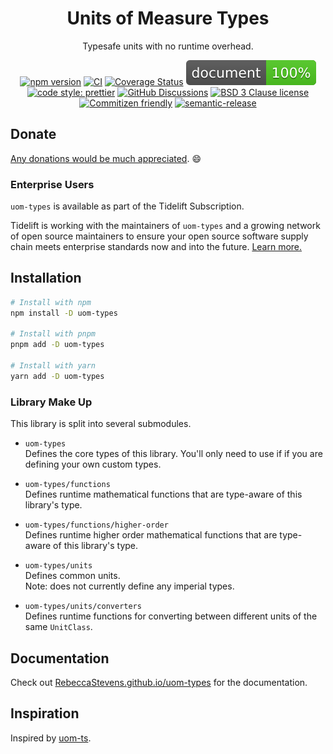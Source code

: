 <div align="center">

# Units of Measure Types

Typesafe units with no runtime overhead.

[![npm version](https://img.shields.io/npm/v/uom-types.svg)](https://www.npmjs.com/package/uom-types)
[![CI](https://github.com/RebeccaStevens/uom-types/actions/workflows/release.yml/badge.svg)](https://github.com/RebeccaStevens/uom-types/actions/workflows/release.yml)
[![Coverage Status](https://codecov.io/gh/RebeccaStevens/uom-types/branch/main/graph/badge.svg?token=MVpR1oAbIT)](https://codecov.io/gh/RebeccaStevens/uom-types)
[![Documentation](./docs/coverage.svg)](https://RebeccaStevens.github.io/uom-types/stable/)\
[![code style: prettier](https://img.shields.io/badge/code_style-prettier-ff69b4.svg?style=flat-square)](https://github.com/prettier/prettier)
[![GitHub Discussions](https://img.shields.io/github/discussions/RebeccaStevens/uom-types?style=flat-square)](https://github.com/RebeccaStevens/uom-types/discussions)
[![BSD 3 Clause license](https://img.shields.io/github/license/RebeccaStevens/uom-types.svg?style=flat-square)](https://opensource.org/licenses/BSD-3-Clause)
[![Commitizen friendly](https://img.shields.io/badge/commitizen-friendly-brightgreen.svg?style=flat-square)](https://commitizen.github.io/cz-cli/)
[![semantic-release](https://img.shields.io/badge/%20%20%F0%9F%93%A6%F0%9F%9A%80-semantic--release-e10079.svg?style=flat-square)](https://github.com/semantic-release/semantic-release)

</div>

## Donate

[Any donations would be much appreciated](./DONATIONS.md). 😄

### Enterprise Users

`uom-types` is available as part of the Tidelift Subscription.

Tidelift is working with the maintainers of `uom-types` and a growing network of open source maintainers to ensure your open source software supply chain meets enterprise standards now and into the future.
[Learn more.](https://tidelift.com/subscription/pkg/npm-uom-types?utm_source=npm-uom-types&utm_medium=referral&utm_campaign=enterprise&utm_term=repo)

## Installation

```sh
# Install with npm
npm install -D uom-types

# Install with pnpm
pnpm add -D uom-types

# Install with yarn
yarn add -D uom-types
```

### Library Make Up

This library is split into several submodules.

- `uom-types`\
  Defines the core types of this library. You'll only need to use if if you are defining your own custom types.

- `uom-types/functions`\
  Defines runtime mathematical functions that are type-aware of this library's type.

- `uom-types/functions/higher-order`\
  Defines runtime higher order mathematical functions that are type-aware of this library's type.

- `uom-types/units`\
  Defines common units.\
  Note: does not currently define any imperial types.

- `uom-types/units/converters`\
  Defines runtime functions for converting between different units of the same `UnitClass`.

## Documentation

Check out [RebeccaStevens.github.io/uom-types](https://RebeccaStevens.github.io/uom-types/stable/) for the documentation.

## Inspiration

Inspired by [uom-ts](https://github.com/mindbrave/uom-ts).
